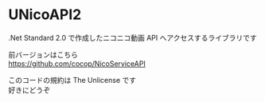 # UNicoAPI2

.Net Standard 2.0 で作成したニコニコ動画 API へアクセスするライブラリです

前バージョンはこちら  
https://github.com/cocop/NicoServiceAPI

このコードの規約は The Unlicense です  
好きにどうぞ
